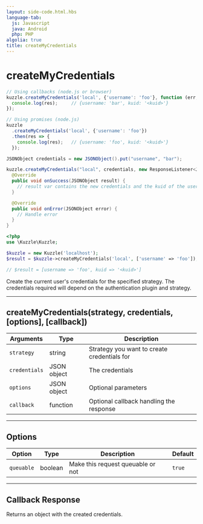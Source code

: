 ```yaml
---
layout: side-code.html.hbs
language-tab:
  js: Javascript
  java: Android
  php: PHP
algolia: true
title: createMyCredentials
---
```


# createMyCredentials

```js
// Using callbacks (node.js or browser)
kuzzle.createMyCredentials('local', {'username': 'foo'}, function (err, res) {
  console.log(res);     // {username: 'bar', kuid: '<kuid>'}
});

// Using promises (node.js)
kuzzle
  .createMyCredentials('local', {'username': 'foo'})
  .then(res => {
    console.log(res);   // {username: 'foo', kuid: '<kuid>'}
  });
```

```java
JSONObject credentials = new JSONObject().put("username", "bar");

kuzzle.createMyCredentials("local", credentials, new ResponseListener<JSONObject>() {
  @Override
  public void onSuccess(JSONObject result) {
    // result var contains the new credentials and the kuid of the user
  }

  @Override
  public void onError(JSONObject error) {
    // Handle error
  }
}
```

```php
<?php
use \Kuzzle\Kuzzle;

$kuzzle = new Kuzzle('localhost');
$result = $kuzzle->createMyCredentials('local', ['username' => 'foo']);

// $result = [username => 'foo', kuid => '<kuid>']
```

Create the current user's credentials for the specified strategy. The credentials required will depend on the authentication plugin and strategy.

---

## createMyCredentials(strategy, credentials, [options], [callback])

| Arguments | Type | Description
|-----------|------|------------
| `strategy` | string | Strategy you want to create credentials for
| `credentials` | JSON object | The credentials
| `options` | JSON object | Optional parameters
| `callback`| function | Optional callback handling the response

---

## Options

| Option | Type | Description | Default
|--------|------|-------------|---------
| `queuable` | boolean | Make this request queuable or not  | `true`

---

## Callback Response

Returns an object with the created credentials.
